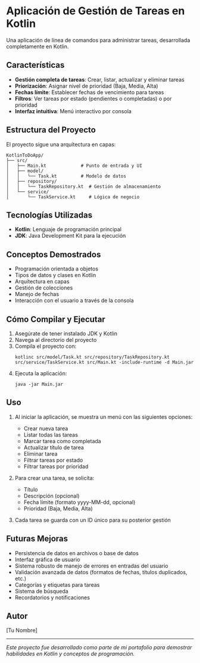# Aplicación de Gestión de Tareas en Kotlin

Una aplicación de línea de comandos para administrar tareas, desarrollada completamente en Kotlin.

## Características

- **Gestión completa de tareas**: Crear, listar, actualizar y eliminar tareas
- **Priorización**: Asignar nivel de prioridad (Baja, Media, Alta)
- **Fechas límite**: Establecer fechas de vencimiento para tareas
- **Filtros**: Ver tareas por estado (pendientes o completadas) o por prioridad
- **Interfaz intuitiva**: Menú interactivo por consola

## Estructura del Proyecto

El proyecto sigue una arquitectura en capas:

```
KotlinToDoApp/
├── src/
│   ├── Main.kt             # Punto de entrada y UI
│   ├── model/
│   │   └── Task.kt         # Modelo de datos
│   ├── repository/
│   │   └── TaskRepository.kt  # Gestión de almacenamiento
│   └── service/
│       └── TaskService.kt     # Lógica de negocio
```

## Tecnologías Utilizadas

- **Kotlin**: Lenguaje de programación principal
- **JDK**: Java Development Kit para la ejecución

## Conceptos Demostrados

- Programación orientada a objetos
- Tipos de datos y clases en Kotlin
- Arquitectura en capas
- Gestión de colecciones
- Manejo de fechas
- Interacción con el usuario a través de la consola

## Cómo Compilar y Ejecutar

1. Asegúrate de tener instalado JDK y Kotlin
2. Navega al directorio del proyecto
3. Compila el proyecto con:
   ```
   kotlinc src/model/Task.kt src/repository/TaskRepository.kt src/service/TaskService.kt src/Main.kt -include-runtime -d Main.jar
   ```
4. Ejecuta la aplicación:
   ```
   java -jar Main.jar
   ```

## Uso

1. Al iniciar la aplicación, se muestra un menú con las siguientes opciones:
   - Crear nueva tarea
   - Listar todas las tareas
   - Marcar tarea como completada
   - Actualizar título de tarea
   - Eliminar tarea
   - Filtrar tareas por estado
   - Filtrar tareas por prioridad

2. Para crear una tarea, se solicita:
   - Título
   - Descripción (opcional)
   - Fecha límite (formato yyyy-MM-dd, opcional)
   - Prioridad (Baja, Media, Alta)

3. Cada tarea se guarda con un ID único para su posterior gestión

## Futuras Mejoras

- Persistencia de datos en archivos o base de datos
- Interfaz gráfica de usuario
- Sistema robusto de manejo de errores en entradas del usuario
- Validación avanzada de datos (formatos de fechas, títulos duplicados, etc.)
- Categorías y etiquetas para tareas
- Sistema de búsqueda
- Recordatorios y notificaciones

## Autor

[Tu Nombre]

---

*Este proyecto fue desarrollado como parte de mi portafolio para demostrar habilidades en Kotlin y conceptos de programación.*
